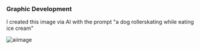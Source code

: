 <h3> Graphic Development </h3>

I created this image via AI with the prompt "a dog rollerskating while eating ice cream"

![aiimage](https://user-images.githubusercontent.com/130501959/231380673-7e6130b8-d809-4449-b563-a552d072faf8.png)
